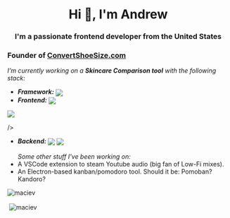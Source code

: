 <h1 align="center">Hi 👋, I'm Andrew</h1>
<h3 align="center">I'm a passionate frontend developer from the United States</h3>

<h3>Founder of <a href="convertshoesize.com">ConvertShoeSize.com</a> </h3>


 <i>I’m currently working on a **Skincare Comparison tool** with the following stack:</i>
-  <i><b>Framework:</b></i> <img align="center" src="https://img.shields.io/badge/React-20232A?style=for-the-badge&logo=react&logoColor=61DAFB" />
 - <i><b>Frontend:</b></i>  <img align="center" src="[https://camo.githubusercontent.com/773cfd323f61dbc7301a98e28c69fbd0f27f491272f4acf48106936ca1d14c47/68747470733a2f2f696d672e736869656c64732e696f2f7374617469632f76313f7374796c653d666f722d7468652d6261646765266d6573736167653d5479706553637269707426636f6c6f723d333137384336266c6f676f3d54797065536372697074266c6f676f436f6c6f723d464646464646266c6162656c3d](https://img.shields.io/badge/vite-%23646CFF.svg?style=for-the-badge&logo=vite&logoColor=white)" />
 <img align="center" src="[[https://camo.githubusercontent.com/773cfd323f61dbc7301a98e28c69fbd0f27f491272f4acf48106936ca1d14c47/68747470733a2f2f696d672e736869656c64732e696f2f7374617469632f76313f7374796c653d666f722d7468652d6261646765266d6573736167653d5479706553637269707426636f6c6f723d333137384336266c6f676f3d54797065536372697074266c6f676f436f6c6f723d464646464646266c6162656c3d](https://img.shields.io/badge/vite-%23646CFF.svg?style=for-the-badge&logo=vite&logoColor=white)](https://img.shields.io/badge/tailwindcss-%2338B2AC.svg?style=for-the-badge&logo=tailwind-css&logoColor=white)" />
 
 />
  - <i><b>Backend:</b></i> <img align="center" src="https://camo.githubusercontent.com/cfc9f269ec7432e7b5b4f1599e6cb1790fe4f4073a5ea5cd32dbefeac7e796df/68747470733a2f2f696d672e736869656c64732e696f2f7374617469632f76313f7374796c653d666f722d7468652d6261646765266d6573736167653d537570616261736526636f6c6f723d323232323232266c6f676f3d5375706162617365266c6f676f436f6c6f723d334643463845266c6162656c3d" /> <img align="center" src="https://camo.githubusercontent.com/d96a01edb67770ddc4a8794895b4e2c1fab10e9fab40060b287bcb3448915a01/68747470733a2f2f696d672e736869656c64732e696f2f7374617469632f76313f7374796c653d666f722d7468652d6261646765266d6573736167653d5669746526636f6c6f723d363436434646266c6f676f3d56697465266c6f676f436f6c6f723d464646464646266c6162656c3d" />
<br></br>
<i>Some other stuff I've been working on:</i>
- A VSCode extension to steam Youtube audio (big fan of Low-Fi mixes).
- An Electron-based kanban/pomodoro tool. Should it be: Pomoban? Kandoro? 



<p align="left"> <img src="https://komarev.com/ghpvc/?username=maciev&label=Profile%20views&color=0e75b6&style=flat" alt="maciev" /> </p>
<p>&nbsp;<img align="center" src="https://github-readme-stats.vercel.app/api?username=maciev&show_icons=true&locale=en" alt="maciev" /></p>
